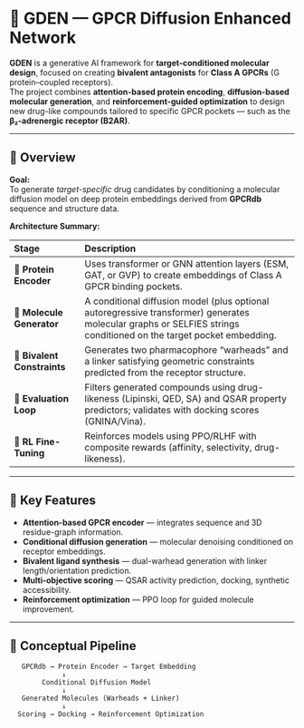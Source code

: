 # 🧬 GDEN — GPCR Diffusion Enhanced Network

**GDEN** is a generative AI framework for **target-conditioned molecular design**, focused on creating **bivalent antagonists** for **Class A GPCRs** (G protein–coupled receptors).  
The project combines **attention-based protein encoding**, **diffusion-based molecular generation**, and **reinforcement-guided optimization** to design new drug-like compounds tailored to specific GPCR pockets — such as the **β₂-adrenergic receptor (B2AR)**.

---

## 🚀 Overview

**Goal:**  
To generate *target-specific* drug candidates by conditioning a molecular diffusion model on deep protein embeddings derived from **GPCRdb** sequence and structure data.

**Architecture Summary:**

| Stage | Description |
|:------|:-------------|
| 🧠 **Protein Encoder** | Uses transformer or GNN attention layers (ESM, GAT, or GVP) to create embeddings of Class A GPCR binding pockets. |
| 💊 **Molecule Generator** | A conditional diffusion model (plus optional autoregressive transformer) generates molecular graphs or SELFIES strings conditioned on the target pocket embedding. |
| 🔗 **Bivalent Constraints** | Generates two pharmacophore “warheads” and a linker satisfying geometric constraints predicted from the receptor structure. |
| 🧪 **Evaluation Loop** | Filters generated compounds using drug-likeness (Lipinski, QED, SA) and QSAR property predictors; validates with docking scores (GNINA/Vina). |
| 🎯 **RL Fine-Tuning** | Reinforces models using PPO/RLHF with composite rewards (affinity, selectivity, drug-likeness). |

---

## 🧩 Key Features

- **Attention-based GPCR encoder** — integrates sequence and 3D residue-graph information.
- **Conditional diffusion generation** — molecular denoising conditioned on receptor embeddings.
- **Bivalent ligand synthesis** — dual-warhead generation with linker length/orientation prediction.
- **Multi-objective scoring** — QSAR activity prediction, docking, synthetic accessibility.
- **Reinforcement optimization** — PPO loop for guided molecule improvement.

---

## 🧠 Conceptual Pipeline

```text
   GPCRdb → Protein Encoder → Target Embedding
             ↓
        Conditional Diffusion Model
             ↓
   Generated Molecules (Warheads + Linker)
             ↓
  Scoring → Docking → Reinforcement Optimization
